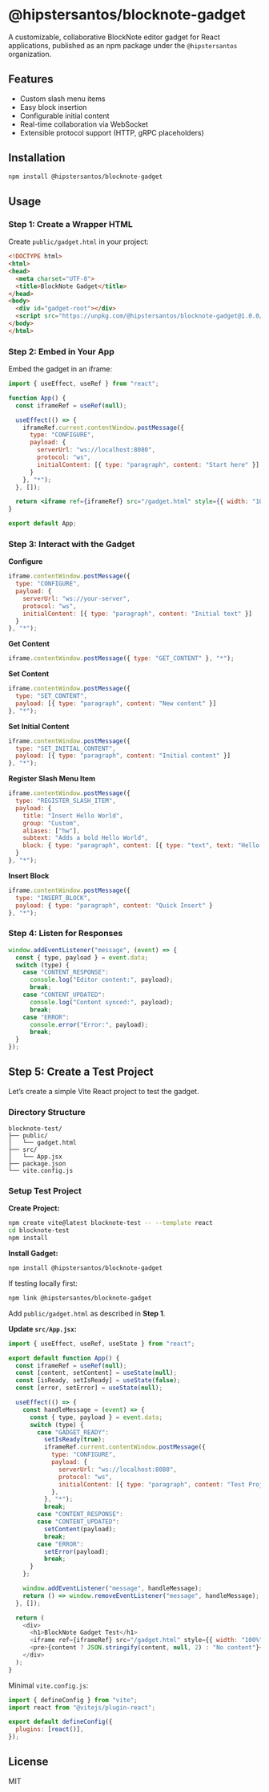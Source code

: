 # @hipstersantos/blocknote-gadget

A customizable, collaborative BlockNote editor gadget for React applications, published as an npm package under the `@hipstersantos` organization.

## Features
- Custom slash menu items
- Easy block insertion
- Configurable initial content
- Real-time collaboration via WebSocket
- Extensible protocol support (HTTP, gRPC placeholders)

## Installation
```bash
npm install @hipstersantos/blocknote-gadget
```

## Usage

### Step 1: Create a Wrapper HTML
Create `public/gadget.html` in your project:

```html
<!DOCTYPE html>
<html>
<head>
  <meta charset="UTF-8">
  <title>BlockNote Gadget</title>
</head>
<body>
  <div id="gadget-root"></div>
  <script src="https://unpkg.com/@hipstersantos/blocknote-gadget@1.0.0/dist/index.js"></script>
</body>
</html>
```

### Step 2: Embed in Your App
Embed the gadget in an iframe:

```jsx
import { useEffect, useRef } from "react";

function App() {
  const iframeRef = useRef(null);

  useEffect(() => {
    iframeRef.current.contentWindow.postMessage({
      type: "CONFIGURE",
      payload: {
        serverUrl: "ws://localhost:8080",
        protocol: "ws",
        initialContent: [{ type: "paragraph", content: "Start here" }]
      }
    }, "*");
  }, []);

  return <iframe ref={iframeRef} src="/gadget.html" style={{ width: "100%", height: "400px" }} />;
}

export default App;
```

### Step 3: Interact with the Gadget

**Configure**
```javascript
iframe.contentWindow.postMessage({
  type: "CONFIGURE",
  payload: {
    serverUrl: "ws://your-server",
    protocol: "ws",
    initialContent: [{ type: "paragraph", content: "Initial text" }]
  }
}, "*");
```

**Get Content**
```javascript
iframe.contentWindow.postMessage({ type: "GET_CONTENT" }, "*");
```

**Set Content**
```javascript
iframe.contentWindow.postMessage({
  type: "SET_CONTENT",
  payload: [{ type: "paragraph", content: "New content" }]
}, "*");
```

**Set Initial Content**
```javascript
iframe.contentWindow.postMessage({
  type: "SET_INITIAL_CONTENT",
  payload: [{ type: "paragraph", content: "Initial content" }]
}, "*");
```

**Register Slash Menu Item**
```javascript
iframe.contentWindow.postMessage({
  type: "REGISTER_SLASH_ITEM",
  payload: {
    title: "Insert Hello World",
    group: "Custom",
    aliases: ["hw"],
    subtext: "Adds a bold Hello World",
    block: { type: "paragraph", content: [{ type: "text", text: "Hello World", styles: { bold: true } }] }
  }
}, "*");
```

**Insert Block**
```javascript
iframe.contentWindow.postMessage({
  type: "INSERT_BLOCK",
  payload: { type: "paragraph", content: "Quick Insert" }
}, "*");
```

### Step 4: Listen for Responses

```javascript
window.addEventListener("message", (event) => {
  const { type, payload } = event.data;
  switch (type) {
    case "CONTENT_RESPONSE":
      console.log("Editor content:", payload);
      break;
    case "CONTENT_UPDATED":
      console.log("Content synced:", payload);
      break;
    case "ERROR":
      console.error("Error:", payload);
      break;
  }
});
```

## Step 5: Create a Test Project

Let’s create a simple Vite React project to test the gadget.

### Directory Structure
```
blocknote-test/
├── public/
│   └── gadget.html
├── src/
│   └── App.jsx
├── package.json
└── vite.config.js
```

### Setup Test Project

**Create Project:**
```bash
npm create vite@latest blocknote-test -- --template react
cd blocknote-test
npm install
```

**Install Gadget:**
```bash
npm install @hipstersantos/blocknote-gadget
```

If testing locally first:
```bash
npm link @hipstersantos/blocknote-gadget
```

Add `public/gadget.html` as described in **Step 1**.

**Update `src/App.jsx`:**

```javascript
import { useEffect, useRef, useState } from "react";

export default function App() {
  const iframeRef = useRef(null);
  const [content, setContent] = useState(null);
  const [isReady, setIsReady] = useState(false);
  const [error, setError] = useState(null);

  useEffect(() => {
    const handleMessage = (event) => {
      const { type, payload } = event.data;
      switch (type) {
        case "GADGET_READY":
          setIsReady(true);
          iframeRef.current.contentWindow.postMessage({
            type: "CONFIGURE",
            payload: {
              serverUrl: "ws://localhost:8080",
              protocol: "ws",
              initialContent: [{ type: "paragraph", content: "Test Project" }],
            },
          }, "*");
          break;
        case "CONTENT_RESPONSE":
        case "CONTENT_UPDATED":
          setContent(payload);
          break;
        case "ERROR":
          setError(payload);
          break;
      }
    };

    window.addEventListener("message", handleMessage);
    return () => window.removeEventListener("message", handleMessage);
  }, []);

  return (
    <div>
      <h1>BlockNote Gadget Test</h1>
      <iframe ref={iframeRef} src="/gadget.html" style={{ width: "100%", height: "400px" }} />
      <pre>{content ? JSON.stringify(content, null, 2) : "No content"}</pre>
    </div>
  );
}
```

Minimal `vite.config.js`:
```javascript
import { defineConfig } from "vite";
import react from "@vitejs/plugin-react";

export default defineConfig({
  plugins: [react()],
});
```

## License

MIT

